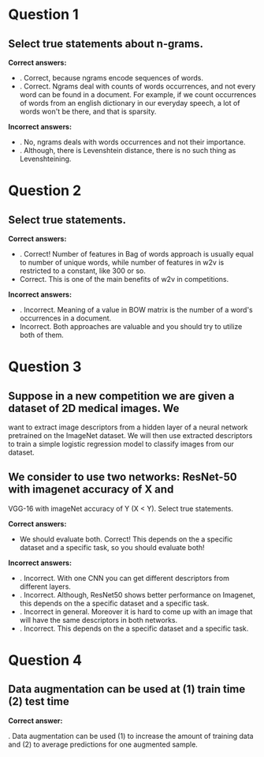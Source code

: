 # Question 1

## Select true statements about n-grams.

**Correct answers:**

* . Correct, because ngrams encode sequences of words.
* . Correct. Ngrams deal with counts of words occurrences, and not every word can
be found in a document. For example, if we count occurrences of words from an
english dictionary in our everyday speech, a lot of words won't be there, and
that is sparsity.

**Incorrect answers:**

* . No, ngrams deals with words occurrences and not their importance.
* . Although, there is Levenshtein distance, there is no such thing as
Levenshteining.

# 



# Question 2

## Select true statements.

**Correct answers:**

* . Correct! Number of features in Bag of words approach is usually equal to
number of unique words, while number of features in w2v is restricted to a
constant, like 300 or so.
* Correct. This is one of the main benefits of w2v in competitions.

**Incorrect answers:**

* . Incorrect. Meaning of a value in BOW matrix is the number of a word's
occurrences in a document.
* Incorrect. Both approaches are valuable and you should try to utilize both of
them.

# 



# Question 3

## Suppose in a new competition we are given a dataset of 2D medical images. We
want to extract image descriptors from a hidden layer of a neural network
pretrained on the ImageNet dataset. We will then use extracted descriptors to
train a simple logistic regression model to classify images from our dataset. 

## We consider to use two networks: ResNet-50 with imagenet accuracy of X and
VGG-16 with imageNet accuracy of Y (X < Y). Select true statements.

**Correct answers:**

* We should evaluate both. Correct! This depends on the a specific dataset and a
specific task, so you should evaluate both!

**Incorrect answers:**

* . Incorrect. With one CNN you can get different descriptors from different
layers.
* . Incorrect. Although, ResNet50 shows better performance on Imagenet, this
depends on the a specific dataset and a specific task.
* . Incorrect in general. Moreover it is hard to come up with an image that will
have the same descriptors in both networks.
* . Incorrect. This depends on the a specific dataset and a specific task.



# 

# Question 4

## Data augmentation can be used at (1) train time (2) test time

**Correct answer:** 

. Data augmentation can be used (1) to increase the amount of training data and
(2) to average predictions for one augmented sample.


